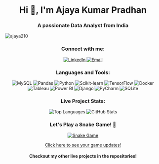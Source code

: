<h1 align="center">Hi 👋, I'm Ajaya Kumar Pradhan</h1>
<h3 align="center">A passionate Data Analyst from India</h3>

<p align="left"> 
  <img src="https://komarev.com/ghpvc/?username=ajaya210&label=Profile%20views&color=0e75b6&style=flat" alt="ajaya210" />
</p>

<h3 align="center">Connect with me:</h3>
<p align="center">
  <a href="https://linkedin.com/in/ajaya-kumar-pradhan-1945341b0" target="_blank">
    <img src="https://img.shields.io/badge/LinkedIn-0077B5?style=flat&logo=linkedin&logoColor=white" alt="LinkedIn" />
  </a>
  <a href="mailto:ajayapradhan210@gmail.com" target="_blank">
    <img src="https://img.shields.io/badge/Email-D14836?style=flat&logo=gmail&logoColor=white" alt="Email" />
  </a>
</p>

<h3 align="center">Languages and Tools:</h3>
<p align="center">
  <img src="https://img.shields.io/badge/MySQL-4479A1?style=flat&logo=mysql&logoColor=white" alt="MySQL" />
  <img src="https://img.shields.io/badge/Pandas-150458?style=flat&logo=pandas&logoColor=white" alt="Pandas" />
  <img src="https://img.shields.io/badge/Python-3776AB?style=flat&logo=python&logoColor=white" alt="Python" />
  <img src="https://img.shields.io/badge/Scikit_learn-F7931E?style=flat&logo=scikit-learn&logoColor=white" alt="Scikit-learn" />
  <img src="https://img.shields.io/badge/TensorFlow-FF6F00?style=flat&logo=tensorflow&logoColor=white" alt="TensorFlow" />
  <img src="https://img.shields.io/badge/Docker-2496ED?style=flat&logo=docker&logoColor=white" alt="Docker" />
  <img src="https://img.shields.io/badge/Tableau-E97627?style=flat&logo=tableau&logoColor=white" alt="Tableau" />
  <img src="https://img.shields.io/badge/Power_BI-F2C811?style=flat&logo=power-bi&logoColor=black" alt="Power BI" />
  <img src="https://img.shields.io/badge/Django-092E20?style=flat&logo=django&logoColor=white" alt="Django" />
  <img src="https://img.shields.io/badge/PyCharm-000000?style=flat&logo=pycharm&logoColor=white" alt="PyCharm" />
  <img src="https://img.shields.io/badge/SQLite-003B57?style=flat&logo=sqlite&logoColor=white" alt="SQLite" />
</p>

<h3 align="center">Live Project Stats:</h3>
<p align="center">
  <img src="https://github-readme-stats.vercel.app/api/top-langs/?username=ajaya210&layout=compact&theme=dark" alt="Top Languages" />
  <img src="https://github-readme-stats.vercel.app/api?username=ajaya210&show_icons=true&theme=dark" alt="GitHub Stats" />
</p>

<h3 align="center">Let's Play a Snake Game! 🐍</h3>
<p align="center">
  <a href="https://github.com/ajaya210/snake-game" target="_blank">
    <img src="https://img.shields.io/badge/Play%20Snake%20Game-ff0044?style=flat&logo=gamepad&logoColor=white" alt="Snake Game" />
  </a>
</p>
<p align="center">
   <a href="https://github.com/ajaya210/snake-game">Click here to see your game updates!</a> 
</p>

<h4 align="center">Checkout my other live projects in the repositories!</h4>
